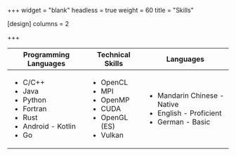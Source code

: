 +++
widget = "blank"
headless = true
weight = 60
title = "Skills"

[design]
    columns = 2

+++


<table>
  <thead>
    <tr>
      <th>Programming Languages</th>
      <th>Technical Skills</th>
      <th>Languages</th>
    </tr>
  </thead>
  <tbody>
    <tr>
      <td><ul><li>C/C++</li><li>Java</li><li>Python</li><li>Fortran</li><li>Rust</li><li>Android - Kotlin</li><li>Go</li></ul></td>
      <td><ul><li>OpenCL</li><li>MPI</li><li>OpenMP</li><li>CUDA</li><li>OpenGL (ES)</li><li>Vulkan</li></ul></td>
      <td><ul><li>Mandarin Chinese - Native</li><li>English - Proficient</li><li>German - Basic</li></ul></td>
    </tr>
  </tbody>
</table>